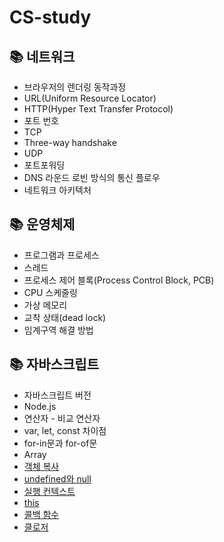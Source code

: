 # CS-study

## 📚 네트워크

- 브라우저의 렌더링 동작과정
- URL(Uniform Resource Locator)
- HTTP(Hyper Text Transfer Protocol)
- 포트 번호
- TCP
- Three-way handshake
- UDP
- 포트포워딩
- DNS 라운드 로빈 방식의 통신 플로우
- 네트워크 아키텍처

## 📚 운영체제

- 프로그램과 프로세스
- 스레드
- 프로세스 제어 블록(Process Control Block, PCB)
- CPU 스케줄링
- 가상 메모리
- 교착 상태(dead lock)
- 임계구역 해결 방법

## 📚 자바스크립트

- 자바스크립트 버전
- Node.js
- 연산자 - 비교 연산자
- var, let, const 차이점
- for-in문과 for-of문
- Array
- [객체 복사](/Users/jieunlee/Documents/Repositories/CS-study/javascript/object-copy.md)
- [undefined와 null](/Users/jieunlee/Documents/Repositories/CS-study/javascript/undefined-null.md)
- [실행 컨텍스트](/Users/jieunlee/Documents/Repositories/CS-study/javascript/execution-context.md)
- [this](/Users/jieunlee/Documents/Repositories/CS-study/javascript/this.md)
- [콜백 함수](/Users/jieunlee/Documents/Repositories/CS-study/javascript/callback.md)
- [클로저](/Users/jieunlee/Documents/Repositories/CS-study/javascript/closure.md)

